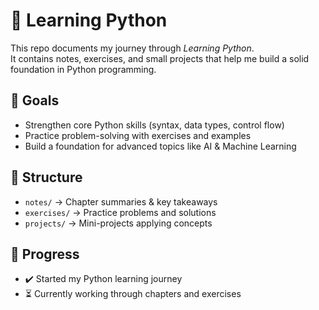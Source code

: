 # 📘 Learning Python

This repo documents my journey through *Learning Python*.  
It contains notes, exercises, and small projects that help me build a solid foundation in Python programming.

## 🎯 Goals

- Strengthen core Python skills (syntax, data types, control flow)  
- Practice problem-solving with exercises and examples  
- Build a foundation for advanced topics like AI & Machine Learning  

## 📂 Structure

- `notes/` → Chapter summaries & key takeaways  
- `exercises/` → Practice problems and solutions  
- `projects/` → Mini-projects applying concepts  

## 🚀 Progress

- ✔️ Started my Python learning journey  
- ⏳ Currently working through chapters and exercises  
